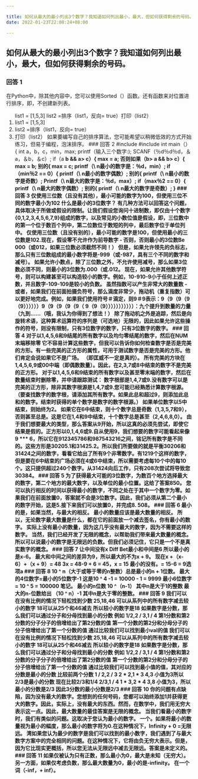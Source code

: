 ```yaml
---

title: 如何从最大的最小列出3个数字？我知道如何列出最小，最大，但如何获得剩余的号码。
date: 2022-01-23T22:08:24+08:00

---
```





## 如何从最大的最小列出3个数字？我知道如何列出最小，最大，但如何获得剩余的号码。  
### 回答 1
在Python中，除其他内容中，您可以使用Sorted（）函数。还有函数来对位置进行排序，即，不创建新列表。  
<ol> list1 = [1,5,3] list2 =排序（list1，反向= true）打印（list2）</ ol>  
<li> list1 = [1,5,3] </ li>  
<li> list2 =排序（list1，反向= true）</ li>  
<li>打印（list2）</ li>  
如果要编写自己的排序算法，您可能希望以稍微低效的方式开始练习，但易于编程，泡沫排序。  
### 回答 2
#include <stdio.h>  
#include <stdlib.h>  
int main（）{  
int a，b，c，min，max;  
printf（输入三个数字:);  
SCANF（％d％d％d，＆a，＆b，＆c）;  
if（a <b && a <c）{  
分钟= a;  
否则if（b <a && b <c）{  
min = b;  
别的{  
min = c;  
if（a> b && a> c）{  
max = a;  
否则如果（b> a && b> c）{  
max = b;  
别的{  
max = c;  
printf（\ n最小的数字是：％d，min）;  
if（min％2 == 0）{  
printf（\ n最小的数字偶数）;  
别的{  
printf（\ n最小的数字是奇数）;  
Printf（\ n最大的数字是：％d，max）;  
if（max％2 == 0）{  
printf（\ n最大的数字偶数）;  
别的{  
printf（\ n最大的数字是奇数）;  
}  
### 回答 3
仅使用三位数（且没有其他），最小可能的数字为100，但使用三位不同的数字最小为102  
什么是最小的3位数字？  
有几种方法可以回答这个问题，具体取决于所做或假设的限制。让我们假设您询问十进制数，即仅由十个数字{0,1,2,3,4,5,6,7,9}组成的数字，以及常见的小数位值是假设，即，三位数中的第一个位于数百个列中，第二位数位于数短的列中，最后数字位于单位列中。  
仅使用三位数（且没有别的），最小可能的数字是100，但使用最小的三位数是102.现在，假设零不允许作为前导数字 - 否则，否则最小的3位数Be 000（或012，如果三位数必须截然不同！）  
但是，如果允许领先的负标志，那么只有三位数组成的最小数字将是-999（或-987，具有三个不同的数字和减号）。  
如果允许小数点，除了三位数之外，不允许使用减号，那么如果3位数必须不同，则最小的3位数为.000（或.012。  
现在，如果允许其他数学符号，则可以构建甚至可以构造较小的数字。例如，10-910-9小于任何上述正数，并且数字-109-109是较小的负数。  
虽然指数可以产生非常大的数量数 - 或者，如果我们在前面拍摄负符号，那么滴度非常少，拖动机（重复指数）可以更好地完成。例如，如果我们使用符号＃滴定，则9＃9表示：9（9（9（9（9））））））9（9（9（9（9（ 9（9（9）））））））））））：九个提升到数量的力量（九到......（哦，我认为你得到了想法！）  
除了拖动机之外是追踪，然后是向旋转术语，这种算术运算符的序列是（可选地）无限的，因此如果允许这些操作的符号，则没有限制，只有3位数字的数字，只有3位数字的数字。  
### 回答 4
对于以1,4,5,6和9结尾的所有数字以及均匀零结尾的数字，然后在NUM末端移除零  
它不容易计算这些数字，但我可以告诉你如何检查数字是否是完美的方形。有一些完美的正方形的属性，可用于测试数字是否是完美的方形。他们肯定会说如果它不是广场。 （即匡威不一定是真的）。  
所有完美的方块在1,4,5,6,9或00中端（即偶数数量）。因此，在2,3,7或8中结束的数字不是完美的正方形。  
对于以1,4,5,6和9结束的所有数字以及甚至零末端的数字，然后在数量结束时删除零，并申请跟踪测试：  
数字根部是1,4,7或9.没有数字可以是完美的正方形，除非其数字根源是1,4,7或9.您可能已经熟悉计算数字根源。 （要查找数字的数字根，请添加其所有数字。如果此总和超过9，则添加此总和的数字。结束时获得的单个数字是数字的数字根源。）  
如果单位数字以5中结束，则始终为2。  
如果它在6中结束，则十个数字总是奇数（1,3,5,7和9），否则甚至总是。这是它在1,4和9中结束，十个数字总是甚至（2,4,6,8,0）。  
由于我们想要最大的类型，那么答案从9开始，所以这真的必须先尝试，即使它结果是假的。正方形以0,1,4,6或9.自从使用9，我们想要的数字可能看起来像9 *** 6，所以它在912345786和987543216之间，铭记所有数字是不同的。这些方形是30205.1和31425.2。所以我们所要做的就是平衡30206和31424之间的数字，看看它给出了所有9个非零数字。有1219个这样的数字，但是要在6中结束的广场必须在4或6中结束，所以需要考虑每10个中的每10个。这只提供超过240个数字。从31424向后工作，只有208次尝试将导致您30384。  
### 回答 5
为了获得最大可能的3位数字，为数百个地方选择最大的数字，第二个地方的最大数字，以及单位的最小位置。这给了答案850。  
您可以执行相反的时间以获得最小的数字，不同之处在于其中一个数字为零。如果我们在前面放置0，答案就不会是3位数字。因此，我们必须从第二个最小的数字开始，这是5.接下来我们可以放置0，并完成8. 508。  
### 回答 6
最小的是，如果当然，与最大的相反。  
最小的数量应该是最大数量的相反。  
所以，无论数字最大数量是什么，都在它的前面放一个减去签名，你有最小的数字。  
实际上没有最小的数量，因为这几乎没有最大的数字，因为不需要这样的数字。  
当然，我们已经开发了无限的概念，以帮助我们带来最大数量的概念。所以可以说最小的数字是无限远的负数。但我们必须记住，它只是一个不是真实数字的概念。  
### 回答 7
让中间没有x  
Diff Bet最小和中间是6  
所以最小的是x-6。  
最大和中间之间的差异为9，所以最大的不为x + 9。  
现在x +（x-6）+（x + 9）= 48  
3x = 48-9 + 6 = 45，x = 15  
最小的没有。= 15-6 = 9选项a  
### 回答 8
10 ^ n（大于或等于零的n整数）总是最小的n + 1位数。  
最大的4位数字=最小的5位数字-1  
这是10 ^ 4 -1 = 10000  -  1 = 9999  
最小6位数字= 10 ^ 5 = 100000  
笔记。  
最小的n位数  
10 ^（n-1）  
其中n是大于1的整数  
最大的n-位数给出  
（10 ^ n）-1  
其中n是大于零的整数。  
### 回答 9
我们可以在没有比例的情况下轻松找到少数  
25,18,46  
可以从系列中的所有数字减去较小的数字  
18可以从25个和46减去  
所以较小的数字是18  
如果数字是分数，那么我们可以通过分子和分母找到最小的分数  
例如  
1/2,2 / 3,1 / 4  
第1分数和第2分数的分子分子的倍增给出了第2分数的值  
第一个分数的第2分和分母分子的分子倍增给出了第一个分数的值  
通过比较我们可以找到最小val的值  
我们可以在没有比例的情况下轻松找到少数  
25,18,46  
可以从系列中的所有数字减去较小的数字  
18可以从25个和46减去  
所以较小的数字是18  
如果数字是分数，那么我们可以通过分子和分母找到最小的分数  
例如  
1/2,2 / 3,1 / 4  
第1分数和第2分数的分子分子的倍增给出了第2分数的值  
第一个分数的第2分和分母分子的分子倍增给出了第一个分数的值  
通过比较我们可以找到最小值的值，其对应的分数是最小的分数  
比较前两个分数  
1 / 2,2 / 3  
2 * 2,1 * 3  
4,3  
小值为3所以2/3是最小的分数  
现在比较2/3和1/4  
2/3,1 / 4  
1 * 3,2 * 4  
3,8  
小值为3，所以最小的分数是2/3  
因此3分数的最小分数是2/3  
### 回答 10
你的问题有点缺陷，因为没有最大的数字。您想到的任何号码，您都可以始终添加1并获得更大的数字。因此，实际上，没有最大的东西。然而，在数学中，我们用无穷大表示这一点。因此，最大数量的最佳答案是无限的概念。  
当我们看最小的数字时，我们有类似的问题。这取决于您认为最小的数字。  
一个。如果将最小的数量视为最小的幅度，那么最小的数字将为0.在这种情况下，Infinity + 0 =无限远。  
湾如果您认为最少的数字是我们可以找到的最小数字，我们遇到了与最大数字方案中的完全相同的问题。在这种情况下，它将由负无穷大表示。但是，因为它比现实更概括，所以您无法从无限远中减去无限远。答案是未定义的。  
### 回答 11
如果仅被认为只有正数，那么最小为0，最大是未知（无穷大）。  
另一方面，如果仅考虑负数，那么最大数量为0，最小的是-infinity。  
在一个词（-inf，+ inf）。  
